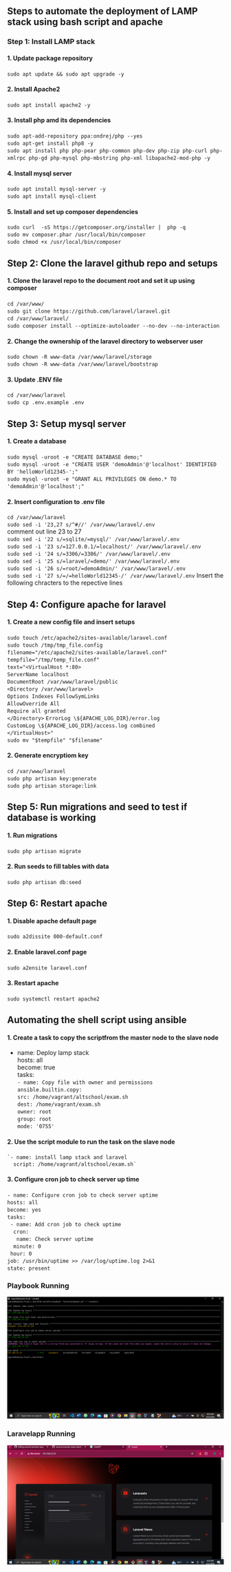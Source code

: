 ## Steps to automate the deployment of LAMP stack using bash script and apache 
### Step 1: Install LAMP stack
#### 1. Update package repository
`sudo apt update && sudo apt upgrade -y`
#### 2. Install Apache2
`sudo apt install apache2 -y`
#### 3. Install php amd its dependencies
`sudo apt-add-repository ppa:ondrej/php --yes`  
`sudo apt-get install php8 -y`  
`sudo apt install php php-pear php-common php-dev php-zip php-curl php-xmlrpc php-gd php-mysql php-mbstring php-xml libapache2-mod-php -y`
#### 4. Install mysql server
`sudo apt install mysql-server -y`  
`sudo apt install mysql-client`
#### 5. Install and set up composer dependencies 
`sudo curl  -sS https://getcomposer.org/installer |  php -q`  
`sudo mv composer.phar /usr/local/bin/composer`  
`sudo chmod +x /usr/local/bin/composer`
## Step 2: Clone the laravel github repo and setups
#### 1. Clone the laravel repo to the document root and set it up using composer
`cd /var/www/`  
`sudo git clone https://github.com/laravel/laravel.git`  
`cd /var/www/laravel/`   
`sudo composer install --optimize-autoloader --no-dev --no-interaction`  
#### 2. Change the ownership of the laravel directory to webserver user
`sudo chown -R www-data /var/www/laravel/storage`  
`sudo chown -R www-data /var/www/laravel/bootstrap`  
#### 3. Update .ENV file
`cd /var/www/laravel`  
`sudo cp .env.example .env`  
## Step 3: Setup mysql server  
#### 1. Create a database
`sudo mysql -uroot -e "CREATE DATABASE demo;"`  
`sudo mysql -uroot -e "CREATE USER 'demoAdmin'@'localhost' IDENTIFIED BY 'helloWorld12345-';"`  
`sudo mysql -uroot -e "GRANT ALL PRIVILEGES ON demo.* TO 'demoAdmin'@'localhost';"`  
#### 2. Insert configuration to .env file
`cd /var/www/laravel`    
`sudo sed -i '23,27 s/^#//' /var/www/laravel/.env`   
comment out line 23 to 27  
`sudo sed -i '22 s/=sqlite/=mysql/' /var/www/laravel/.env`  
`sudo sed -i '23 s/=127.0.0.1/=localhost/' /var/www/laravel/.env`  
`sudo sed -i '24 s/=3306/=3306/' /var/www/laravel/.env`  
`sudo sed -i '25 s/=laravel/=demo/' /var/www/laravel/.env`  
`sudo sed -i '26 s/=root/=demoAdmin/' /var/www/laravel/.env`  
`sudo sed -i '27 s/=/=helloWorld12345-/' /var/www/laravel/.env`
Insert the following chracters to the repective lines
## Step 4: Configure apache for laravel
#### 1. Create a new config file and insert setups
`sudo touch /etc/apache2/sites-available/laravel.conf`  
`sudo touch /tmp/tmp_file.config`  
`filename="/etc/apache2/sites-available/laravel.conf"`  
`tempfile="/tmp/temp_file.conf"`  
`text="<VirtualHost *:80>`  
   `ServerName localhost`  
   `DocumentRoot /var/www/laravel/public`  
   `<Directory /var/www/laravel>`  
      `Options Indexes FollowSymLinks`  
      `AllowOverride All`    
      `Require all granted`  
   `</Directory>`
   `ErrorLog \${APACHE_LOG_DIR}/error.log`  
   `CustomLog \${APACHE_LOG_DIR}/access.log combined`  
`</VirtualHost>"`  
`sudo mv "$tempfile" "$filename"`
#### 2. Generate encryptiom key
`cd /var/www/laravel`  
`sudo php artisan key:generate`  
`sudo php artisan storage:link`
## Step 5: Run migrations and seed to test if database is working
#### 1. Run migrations
`sudo php artisan migrate`
#### 2. Run seeds to fill tables with data
`sudo php artisan db:seed`
## Step 6: Restart apache
#### 1. Disable apache default page
`sudo a2dissite 000-default.conf`
#### 2. Enable laravel.conf page
`sudo a2ensite laravel.conf`
#### 3. Restart apache
`sudo systemctl restart apache2`
## Automating the shell script using ansible
#### 1. Create a task to copy the scriptfrom the master node to the slave node
- name: Deploy lamp stack  
  hosts: all  
  become: true   
  tasks:  
    `- name: Copy file with owner and permissions`  
      `ansible.builtin.copy:`  
          `src: /home/vagrant/altschool/exam.sh`  
           `dest: /home/vagrant/exam.sh`  
            `owner: root`  
              `group: root`  
                `mode: '0755'`
      
#### 2. Use the script module to run the task on the slave node 
    `- name: install lamp stack and laravel
      script: /home/vagrant/altschool/exam.sh`
#### 3. Configure cron job to check server up time
`- name: Configure cron job to check server uptime`  
  `hosts: all`  
  `become: yes`  
  `tasks:`  
   ` - name: Add cron job to check uptime`  
    `  cron:`  
     `   name: Check server uptime`  
      `  minute: 0`  
       ` hour: 0`   
        `job: /usr/bin/uptime >> /var/log/uptime.log 2>&1`  
        `state: present`
### Playbook Running
![playbook.png](images/laravelplaybook.PNG)   
### Laravelapp Running
![playbook.png](images/laravelapp.PNG)
